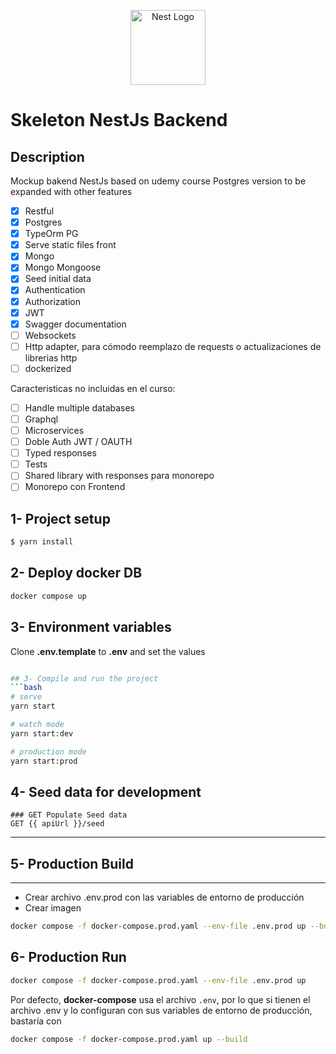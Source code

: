 <p align="center">
  <a href="http://nestjs.com/" target="blank"><img src="https://nestjs.com/img/logo-small.svg" width="120" alt="Nest Logo" /></a>
</p>

[circleci-image]: https://img.shields.io/circleci/build/github/nestjs/nest/master?token=abc123def456
[circleci-url]: https://circleci.com/gh/nestjs/nest

Skeleton NestJs Backend
===============
## Description

Mockup bakend NestJs based on udemy course
Postgres version to be expanded with other features

* [x] Restful
* [x] Postgres
* [x] TypeOrm PG
* [x] Serve static files front
* [x] Mongo
* [x] Mongo Mongoose
* [x] Seed initial data
* [x] Authentication
* [x] Authorization
* [x] JWT
* [x] Swagger documentation
* [ ] Websockets
* [ ] Http adapter, para cómodo reemplazo de requests o actualizaciones de librerias http
* [ ] dockerized

Caracteristicas no incluidas en el curso:
* [ ] Handle multiple databases
* [ ] Graphql
* [ ] Microservices
* [ ] Doble Auth JWT / OAUTH
* [ ] Typed responses
* [ ] Tests
* [ ] Shared library with responses para monorepo
* [ ] Monorepo con Frontend

## 1- Project setup
```bash
$ yarn install
```

## 2- Deploy docker DB
```bash
docker compose up
```

## 3- Environment variables
Clone __.env.template__ to __.env__ and set the values

```bash

## 3- Compile and run the project
```bash
# serve
yarn start

# watch mode
yarn start:dev

# production mode
yarn start:prod
```

## 4- Seed data for development

    ### GET Populate Seed data
    GET {{ apiUrl }}/seed
______________________
## 5- Production Build
______________________
* Crear archivo .env.prod con las variables de entorno de producción
* Crear imagen
```bash
docker compose -f docker-compose.prod.yaml --env-file .env.prod up --build
```

## 6- Production Run
```bash
docker compose -f docker-compose.prod.yaml --env-file .env.prod up
```

Por defecto, __docker-compose__ usa el archivo ```.env```, por lo que si tienen el archivo .env y lo configuran con sus variables de entorno de producción, bastaría con
```bash
docker compose -f docker-compose.prod.yaml up --build
```
